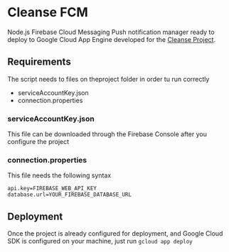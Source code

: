 # Cleanse FCM

Node.js Firebase Cloud Messaging Push notification manager ready to deploy to Google Cloud App Engine developed for the [Cleanse Project](https://github.com/CleanseProject/Cleanse).

## Requirements

The script needs to files on theproject folder in order tu run correctly
* serviceAccountKey.json
* connection.properties

### serviceAccountKey.json

This file can be downloaded through the Firebase Console after you configure the project

### connection.properties

This file needs the following syntax

````
api.key=FIREBASE_WEB_API_KEY
database.url=YOUR_FIREBASE_DATABASE_URL
````

## Deployment

Once the project is already configured for deployment, and Google Cloud SDK is configured on your machine, just run `gcloud app deploy`
